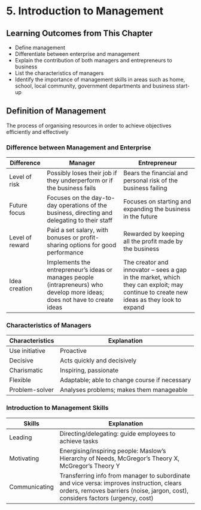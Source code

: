 # 5. Introduction to Management
## Learning Outcomes from This Chapter

- Define management
- Differentiate between enterprise and management
- Explain the contribution of both managers and entrepreneurs to business
- List the characteristics of managers
- Identify the importance of management skills in areas such as home, school, local community, government departments and business start-up

## Definition of Management

The process of organising resources in order to achieve objectives efficiently and effectively

### Difference between Management and Enterprise

| Difference | Manager | Entrepreneur |
|-|-|-|
| Level of <!--c1::-->risk<!--}--> | Possibly loses their job if they <!--c2::-->underperform<!--}--> or if the business <!--c2:-->fails<!--}--> | Bears the financial and personal risk of the business failing |
| Future <!--c_::-->focus<!--}--> | Focuses on the day-to-day operations of the business, directing and delegating to their staff | Focuses on starting and expanding the business in the future |
| Level of <!--c_::-->reward<!--}--> | Paid a set salary, with bonuses or profit-sharing options for good performance | Rewarded by keeping all the profit made by the business |
| Idea <!--c_::-->creation<!--}--> | Implements the entrepreneur’s ideas or manages people (intrapreneurs) who develop more ideas; does not have to create ideas | The creator and innovator – sees a gap in the market, which they can exploit; may continue to create new ideas as they look to expand |

<!--card-->

### Characteristics of Managers

| Characteristics | Explanation                                   |
|-----------------|-----------------------------------------------|
| Use initiative  | Proactive                                     |
| Decisive        | Acts quickly and decisively                   |
| Charismatic     | Inspiring, passionate                         |
| Flexible        | Adaptable; able to change course if necessary |
| Problem-solver  | Analyses problems; makes them manageable      |

<!--card-->

### Introduction to Management Skills

| Skills        | Explanation                                                                                                                                                                  |
|---------------|------------------------------------------------------------------------------------------------------------------------------------------------------------------------------|
| Leading       | Directing/delegating: guide employees to achieve tasks                                                                                                                       |
| Motivating    | Energising/inspiring people: Maslow’s Hierarchy of Needs, McGregor’s Theory X, McGregor’s Theory Y                                                                           |
| Communicating | Transferring info from manager to subordinate and vice versa: improves instruction, clears orders, removes barriers (noise, jargon, cost), considers factors (urgency, cost) |
